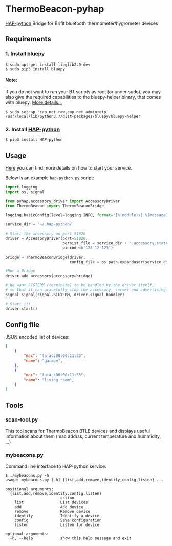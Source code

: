 # ThermoBeacon-pyhap



[HAP-python](https://github.com/ikalchev/HAP-python) Bridge for Brifit bluetooth thermometer/hygrometer devices

## Requirements

### 1. Install [bluepy](https://github.com/IanHarvey/bluepy)

    $ sudo apt-get install libglib2.0-dev
    $ sudo pip3 install bluepy
    
#### Note:
If you do not want to run your BT scripts as root (or under sudo), you may also give the required capabilities to the bluepy-helper binary, that comes with bluepy. [More details...](https://unix.stackexchange.com/questions/96106/bluetooth-le-scan-as-non-root/182559#182559)

    $ sudo setcap 'cap_net_raw,cap_net_admin+eip' /usr/local/lib/python3.7/dist-packages/bluepy/bluepy-helper
### 2. Install [HAP-python](https://github.com/ikalchev/HAP-python)

    $ pip3 install HAP-python

## Usage

[Here](https://github.com/ikalchev/HAP-python#run-at-boot-) you can find more details on how to start your service.

Below is an example `hap-python.py` script:

```python
import logging
import os, signal

from pyhap.accessory_driver import AccessoryDriver
from ThermoBeacon import ThermoBeaconBridge

logging.basicConfig(level=logging.INFO, format="[%(module)s] %(message)s")

service_dir = '~/.hap-python/'

# Start the accessory on port 51826
driver = AccessoryDriver(port=51826,
                         persist_file = service_dir + '.accessory.state',
                         pincode=b'123-12-123')

bridge = ThermoBeaconBridge(driver,
                            config_file = os.path.expanduser(service_dir + 'beacons.json'))

#Run a Bridge
driver.add_accessory(accessory=bridge)

# We want SIGTERM (terminate) to be handled by the driver itself,
# so that it can gracefully stop the accessory, server and advertising.
signal.signal(signal.SIGTERM, driver.signal_handler)

# Start it!
driver.start()
```

## Config file
JSON encoded list of devices:
```json
[
    {
        "mac": "fa:ac:00:00:11:33",
        "name": "garage",
    },
    {
        "mac": "fa:ac:00:00:11:55",
        "name": "living room",
    }
]
```

## Tools
### scan-tool.py
This tool scans for ThermoBeacon BTLE devices and displays useful information about them (mac addrss, current temperature and hummidity, ...)

### mybeacons.py
Command line interface to HAP-python service.

```
$ ./mybeacons.py -h
usage: mybeacons.py [-h] {list,add,remove,identify,config,listen} ...

positional arguments:
  {list,add,remove,identify,config,listen}
                        action
    list                List devices
    add                 Add device
    remove              Remove device
    identify            Identify a device
    config              Save configuration
    listen              Listen for device

optional arguments:
  -h, --help            show this help message and exit
```


 
